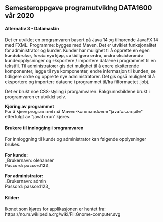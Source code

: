 <h2>Semesteroppgave programutviklng DATA1600 vår 2020</h2>
<h4>Alternativ 3 - Datamaskin</h3>

Det er utviklet en programvaren basert på Java 14 og tilhørende JavaFX 14 med FXML. Programmet bygges med Maven. Det er utviklet funksjonalitet for administrator og kunder. Kunder har mulighet til å opprette en egen kundebruker, foreta nye kjøp, se tidligere ordre, endre eksisterende kundeopplysninger og eksportere / importere dataene i programmet til en tekstfil. Til administratorer gis det mulighet til å endre eksiterende komponenter, legge til nye komponenter, endre informasjon til kunden, se tidligere ordre og opprette nye administratorer. Det gis også mulighet til å eksportere og importere dataene i programmet til/fra filformaetet .jobj.

Det er brukt noe CSS-styling i prorgamvaren. Bakgrunnsbildene brukt i programvaren er utviklet selv.

<strong>Kjøring av programmet</strong><br/>
For å kjøre programmet må Maven-kommandoene "javafx:compile" etterfulgt av "javafx:run" kjøres.

<h4>Brukere til innlogging i programvaren</h4>
For innloggning til kunde og administrator kan følgende opplysninger brukes.
<br/><br/>
<strong>For kunde:</strong>
<br/>
_Brukernavn: olehansen
<br/>
Passord: passord123_
<br/><br/>
<strong>For administrator:</strong><br/>
_Brukernavn: admin
<br/>
Passord: passord123_
<br/>
<h4>Kilder:</h4>
Ikonet som kjøres for applikasjonen er hentet fra: https://no.m.wikipedia.org/wiki/Fil:Gnome-computer.svg
